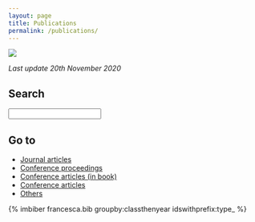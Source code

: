 ```yaml
---
layout: page
title: Publications
permalink: /publications/
---
```

<div class="row">
  <div class="col-sm-12 col-xs-12"><img class="img-responsive" src="{{ "/img/pubb.png" }}" style="max-height: 200px"></div>
</div>

*Last update 20th November 2020*

<div class="container" style="width: 100%; padding-left: 0px; padding-right: 0px;">
	<div class="row">
		<div class="col-12 hidden-xs hidden-sm" role="complementary">
			<div id="sidebar" class="papers-sidebar" role="complementary">
				<h2>Search</h2>
				<input type="text" class="text-input" id="filter" value="" type="search"/>
				<h2>Go to</h2>
				<ul class="nav nav-stacked">
					<li><a href="#type_article">Journal articles</a></li>
					<li><a href="#type_proceedings">Conference proceedings</a></li>
					<li><a href="#type_incollection">Conference articles (in book)</a></li>
					<li><a href="#type_inproceedings">Conference articles</a></li>
				<!--	<li><a href="#type_techreport">Technical reports</a></li> -->
					<li><a href="#type_misc">Others</a></li>
				</ul>
			</div>
		</div>
		<div class="col-12" role="main">
        {% imbiber francesca.bib groupby:classthenyear idswithprefix:type_ %}
		